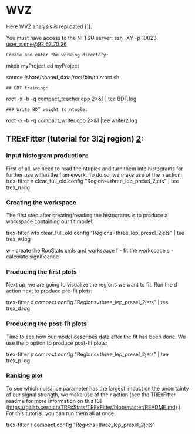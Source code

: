 # WVZ

Here WVZ analysis is replicated [[1](https://cds.cern.ch/record/2314648/files/ATL-COM-PHYS-2018-420.pdf?)]. 

You must have access to the NI TSU server:
    ssh -XY -p 10023 user_name@92.63.70.26

    Create and enter the working directory:
mkdir myProject 
cd myProject 

source /share/shared_data/root/bin/thisroot.sh
   
    ## BDT training:
root -x -b -q compact_teacher.cpp 2>&1 | tee BDT.log

    ### Write BDT weight to ntuple:
root -x -b -q compact_writer.cpp 2>&1 |tee writer2.log 

   ## TRExFitter (tutorial for 3l2j region) [2](https://trexfitter-docs.web.cern.ch/trexfitter-docs/):

   ### Input histogram production:
   First of all, we need to read the ntuples and turn them into histograms for further use within the framework. To do so, we make use of the n action:
   trex-fitter n clear_full_old.config "Regions=three_lep_presel_2jets" | tee trex_n.log
   
   ### Creating the workspace
   The first step after creating/reading the histograms is to produce a workspace containing our fit model:
   
   trex-fitter wfs clear_full_old.config "Regions=three_lep_presel_2jets" | tee trex_w.log

   w - create the RooStats xmls and workspace
   f - fit the workspace
   s - calculate significance

   ### Producing the first plots

   Next up, we are going to visualize the regions we want to fit. Run the d action next to produce pre-fit plots:

   trex-fitter d compact.config "Regions=three_lep_presel_2jets" | tee trex_d.log

   ### Producing the post-fit plots

   Time to see how our model describes data after the fit has been done. We use the p option to produce post-fit plots:

   trex-fitter p compact.config "Regions=three_lep_presel_2jets" | tee trex_p.log

   ### Ranking plot

   To see which nuisance parameter has the largest impact on the uncertainty of our signal strength, we make use of the r action (see the TRExFitter readme for more information on this [3] (https://gitlab.cern.ch/TRExStats/TRExFitter/blob/master/README.md) ). For this tutorial, you can run them all at once:

   trex-fitter r compact.config "Regions=three_lep_presel_2jets"

   




   
   



   

   

